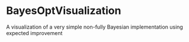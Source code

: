 # BayesOptVisualization
A visualization of a very simple non-fully Bayesian implementation using expected improvement
